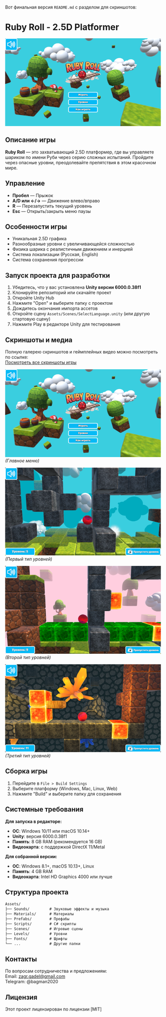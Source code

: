 Вот финальная версия `README.md` с разделом для скриншотов:

# Ruby Roll - 2.5D Platformer

![Ruby Roll Banner](Screenshots/ru_98723.png)  

## Описание игры

**Ruby Roll** — это захватывающий 2.5D платформер, где вы управляете шариком по имени Руби через серию сложных испытаний. Пройдите через опасные уровни, преодолевайте препятствия в этом красочном мире.

## Управление

- **Пробел** — Прыжок
- **A/D или ←/→** — Движение влево/вправо
- **R** — Перезапустить текущий уровень
- **Esc** — Открыть/закрыть меню паузы

## Особенности игры

- Уникальная 2.5D графика
- Разнообразные уровни с увеличивающейся сложностью
- Физика шарика с реалистичным движением и инерцией
- Система локализации (Русская, English)
- Система сохранения прогрессии

## Запуск проекта для разработки

1. Убедитесь, что у вас установлена **Unity версии 6000.0.38f1**
2. Клонируйте репозиторий или скачайте проект
3. Откройте Unity Hub
4. Нажмите "Open" и выберите папку с проектом
5. Дождитесь окончания импорта ассетов
6. Откройте сцену `Assets/Scenes/SelectLanguage.unity` (или другую стартовую сцену)
7. Нажмите Play в редакторе Unity для тестирования

## Скриншоты и медиа

Полную галерею скриншотов и геймплейных видео можно посмотреть по ссылке:  
[Посмотреть все скриншоты игры](https://github.com/BagmanG/Ball-Game-Platformer/tree/main/Screenshots)  

![Gameplay 1](Screenshots/ru_98723.png)  
*(Главное меню)*

![Gameplay 2](Screenshots/ru_862721.png)  
*(Первый тип уровней)*

![Gameplay 3](Screenshots/ru_892540.png)  
*(Второй тип уровней)*

![Gameplay 3](Screenshots/ru_647399.png)  
*(Третий тип уровней)*

## Сборка игры

1. Перейдите в `File > Build Settings`
2. Выберите платформу (Windows, Mac, Linux, Web)
3. Нажмите "Build" и выберите папку для сохранения

## Системные требования

**Для запуска в редакторе:**
- **ОС**: Windows 10/11 или macOS 10.14+
- **Unity**: версия 6000.0.38f1
- **Память**: 8 GB RAM (рекомендуется 16 GB)
- **Видеокарта**: с поддержкой DirectX 11/Metal

**Для собранной версии:**
- **ОС**: Windows 8.1+, macOS 10.13+, Linux
- **Память**: 4 GB RAM
- **Видеокарта**: Intel HD Graphics 4000 или лучше

## Структура проекта

```
Assets/
├── Sounds/         # Звуковые эффекты и музыка
├── Materials/      # Материалы
├── Prefabs/        # Префабы
├── Scripts/        # C# скрипты
├── Scenes/         # Игровые сцены
├── Levels/         # Уровни
├── Fonts/          # Шрифты
└── ...             # Другие папки
```

## Контакты

По вопросам сотрудничества и предложениям:  
Email: [zagr.gadel@gmail.com](mailto:zagr.gadel@gmail.com)  
Telegram: @bagman2020

## Лицензия

Этот проект лицензирован по лицензии [MIT]